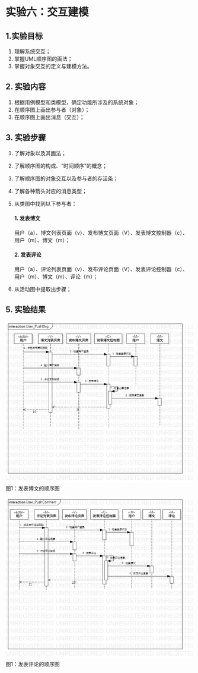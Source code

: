 # 实验六：交互建模

## 1.实验目标
1. 理解系统交互；
2. 掌握UML顺序图的画法；
3. 掌握对象交互的定义与建模方法。

## 2. 实验内容
1. 根据用例模型和类模型，确定功能所涉及的系统对象；
2. 在顺序图上画出参与者（对象）；
3. 在顺序图上画出消息（交互）；

## 3. 实验步骤
1. 了解对象以及其画法；
2. 了解顺序图的构成、“时间顺序”的概念；
3. 了解顺序图的对象交互以及参与者的存活条；
4. 了解各种箭头对应的消息类型；
5. 从类图中找到以下参与者：
   #### 1. 发表博文
   用户（a）、博文列表页面（v）、发布博文页面（V）、发表博文控制器（c）、用户（m）、博文（m）；
   #### 2. 发表评论
   用户（a）、评论列表页面（v）、发布评论页面（V）、发表评论控制器（c）、用户（m）、博文（m）、评论（m）；
   
6. 从活动图中提取出步骤；


## 5. 实验结果

![发表博文](./User_PushBlog-squence.jpg)  
图1：发表博文的顺序图

![发表评论](./User_PushComment-squence.jpg)  
图1：发表评论的顺序图